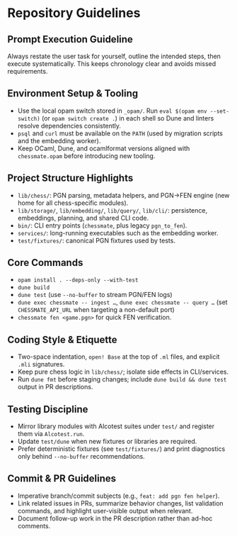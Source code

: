# Repository Guidelines

## Prompt Execution Guideline
Always restate the user task for yourself, outline the intended steps, then execute systematically. This keeps chronology clear and avoids missed requirements.

## Environment Setup & Tooling
- Use the local opam switch stored in `_opam/`. Run `eval $(opam env --set-switch)` (or `opam switch create .`) in each shell so Dune and linters resolve dependencies consistently.
- `psql` and `curl` must be available on the `PATH` (used by migration scripts and the embedding worker).
- Keep OCaml, Dune, and ocamlformat versions aligned with `chessmate.opam` before introducing new tooling.

## Project Structure Highlights
- `lib/chess/`: PGN parsing, metadata helpers, and PGN→FEN engine (new home for all chess-specific modules).
- `lib/storage/`, `lib/embedding/`, `lib/query/`, `lib/cli/`: persistence, embeddings, planning, and shared CLI code.
- `bin/`: CLI entry points (`chessmate`, plus legacy `pgn_to_fen`).
- `services/`: long-running executables such as the embedding worker.
- `test/fixtures/`: canonical PGN fixtures used by tests.

## Core Commands
- `opam install . --deps-only --with-test`
- `dune build`
- `dune test` (use `--no-buffer` to stream PGN/FEN logs)
- `dune exec chessmate -- ingest …`, `dune exec chessmate -- query …` (set `CHESSMATE_API_URL` when targeting a non-default port)
- `chessmate fen <game.pgn>` for quick FEN verification.

## Coding Style & Etiquette
- Two-space indentation, `open! Base` at the top of `.ml` files, and explicit `.mli` signatures.
- Keep pure chess logic in `lib/chess/`; isolate side effects in CLI/services.
- Run `dune fmt` before staging changes; include `dune build && dune test` output in PR descriptions.

## Testing Discipline
- Mirror library modules with Alcotest suites under `test/` and register them via `Alcotest.run`.
- Update `test/dune` when new fixtures or libraries are required.
- Prefer deterministic fixtures (see `test/fixtures/`) and print diagnostics only behind `--no-buffer` recommendations.

## Commit & PR Guidelines
- Imperative branch/commit subjects (e.g., `feat: add pgn fen helper`).
- Link related issues in PRs, summarize behavior changes, list validation commands, and highlight user-visible output when relevant.
- Document follow-up work in the PR description rather than ad-hoc comments.
